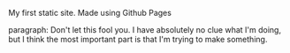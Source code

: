 My first static site. Made using Github Pages

paragraph: Don't let this fool you. I have absolutely no clue what I'm doing, but I think the most important part is that I'm trying to make something. 
